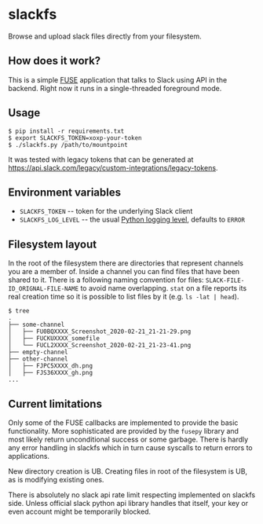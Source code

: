 # slackfs
Browse and upload slack files directly from your filesystem.

## How does it work?
This is a simple [FUSE](https://en.wikipedia.org/wiki/Filesystem_in_Userspace) application that
talks to Slack using API in the backend. Right now it runs in a single-threaded foreground mode.

## Usage
```
$ pip install -r requirements.txt
$ export SLACKFS_TOKEN=xoxp-your-token
$ ./slackfs.py /path/to/mountpoint
```
It was tested with legacy tokens that can be generated at https://api.slack.com/legacy/custom-integrations/legacy-tokens.

## Environment variables
- `SLACKFS_TOKEN` -- token for the underlying Slack client
- `SLACKFS_LOG_LEVEL`  -- the usual [Python logging level](https://docs.python.org/3/library/logging.html#levels),
  defaults to `ERROR`

## Filesystem layout
In the root of the filesystem there are directories that represent channels you are a member of.
Inside a channel you can find files that have been shared to it. There is a following naming
convention for files: `SLACK-FILE-ID_ORIGNAL-FILE-NAME` to avoid name overlapping. `stat` on a file
reports its real creation time so it is possible to list files by it (e.g. `ls -lat | head`).

```
$ tree
.
├── some-channel
│   ├── FU0BQXXXX_Screenshot_2020-02-21_21-21-29.png
│   ├── FUCKUXXXX_somefile
│   └── FUCL2XXXX_Screenshot_2020-02-21_21-23-41.png
├── empty-channel
├── other-channel
│   ├── FJPC5XXXX_dh.png
│   ├── FJS36XXXX_gh.png
...
```

## Current limitations
Only some of the FUSE callbacks are implemented to provide the basic functionality. More sophisticated
are provided by the `fusepy` library and most likely return unconditional success or some garbage.
There is hardly any error handling in slackfs which in turn cause syscalls to return errors to applications.

New directory creation is UB. Creating files in root of the filesystem is UB, as is modifying existing ones.

There is absolutely no slack api rate limit respecting implemented on slackfs side. Unless official slack
python api library handles that itself, your key or even account might be temporarily blocked.
